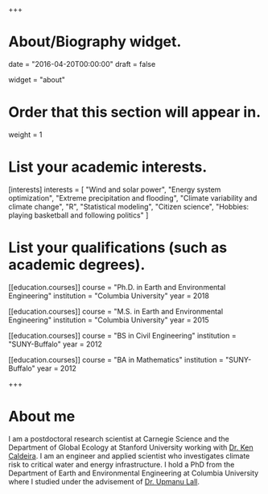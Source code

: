 +++
# About/Biography widget.

date = "2016-04-20T00:00:00"
draft = false

widget = "about"

# Order that this section will appear in.
weight = 1

# List your academic interests.
[interests]
  interests = [
    "Wind and solar power",
    "Energy system optimization",
    "Extreme precipitation and flooding",
    "Climate variability and climate change",
    "R",
    "Statistical modeling",
    "Citizen science",
    "Hobbies: playing basketball and following politics"
  ]

# List your qualifications (such as academic degrees).
[[education.courses]] 
course = "Ph.D. in Earth and Environmental Engineering" 
institution = "Columbia University" 
year = 2018

[[education.courses]] 
course = "M.S. in Earth and Environmental Engineering" 
institution = "Columbia University" 
year = 2015

[[education.courses]]
  course = "BS in Civil Engineering"
  institution = "SUNY-Buffalo"
  year = 2012
  
[[education.courses]]
  course = "BA in Mathematics"
  institution = "SUNY-Buffalo"
  year = 2012

+++

# About me
I am a postdoctoral research scientist at Carnegie Science and the Department of Global Ecology at Stanford University working with [Dr. Ken Caldeira](https://dge.carnegiescience.edu/labs/caldeira-lab). I am an engineer and applied scientist who investigates climate risk to critical water and energy infrastructure. I hold a PhD from the Department of Earth and Environmental Engineering at Columbia University where I studied under the advisement of [Dr. Upmanu Lall](http://www.columbia.edu/~ula2/).

